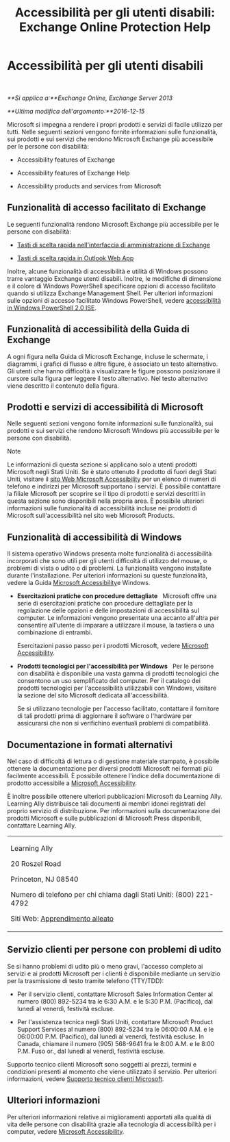 ﻿---
title: 'Accessibilità per gli utenti disabili: Exchange Online Protection Help'
TOCTitle: Accessibilità per gli utenti disabili
ms:assetid: a7203ebd-ffac-4a8d-a2d0-6c8a61c8eeb8
ms:mtpsurl: https://technet.microsoft.com/it-it/library/JJ150559(v=EXCHG.150)
ms:contentKeyID: 50479855
ms.date: 05/23/2018
mtps_version: v=EXCHG.150
ms.translationtype: MT
---

# Accessibilità per gli utenti disabili

 

_**Si applica a:**Exchange Online, Exchange Server 2013_

_**Ultima modifica dell'argomento:**2016-12-15_

Microsoft si impegna a rendere i propri prodotti e servizi di facile utilizzo per tutti. Nelle seguenti sezioni vengono fornite informazioni sulle funzionalità, sui prodotti e sui servizi che rendono Microsoft Exchange più accessibile per le persone con disabilità:

  - Accessibility features of Exchange

  - Accessibility features of Exchange Help

  - Accessibility products and services from Microsoft

## Funzionalità di accesso facilitato di Exchange

Le seguenti funzionalità rendono Microsoft Exchange più accessibile per le persone con disabilità:

  - [Tasti di scelta rapida nell'interfaccia di amministrazione di Exchange](https://technet.microsoft.com/it-it/library/jj150484\(v=exchg.150\))

  - [Tasti di scelta rapida in Outlook Web App](https://go.microsoft.com/fwlink/p/?linkid=268079)

Inoltre, alcune funzionalità di accessibilità e utilità di Windows possono trarre vantaggio Exchange utenti disabili. Inoltre, le modifiche di dimensione e il colore di Windows PowerShell specificare opzioni di accesso facilitato quando si utilizza Exchange Management Shell. Per ulteriori informazioni sulle opzioni di accesso facilitato Windows PowerShell, vedere [accessibilità in Windows PowerShell 2.0 ISE](https://go.microsoft.com/fwlink/p/?linkid=258240).

## Funzionalità di accessibilità della Guida di Exchange

A ogni figura nella Guida di Microsoft Exchange, incluse le schermate, i diagrammi, i grafici di flusso e altre figure, è associato un testo alternativo. Gli utenti che hanno difficoltà a visualizzare le figure possono posizionare il cursore sulla figura per leggere il testo alternativo. Nel testo alternativo viene descritto il contenuto della figura.

## Prodotti e servizi di accessibilità di Microsoft

Nelle seguenti sezioni vengono fornite informazioni sulle funzionalità, sui prodotti e sui servizi che rendono Microsoft Windows più accessibile per le persone con disabilità.


> [!NOTE]
> Le informazioni di questa sezione si applicano solo a utenti prodotti Microsoft negli Stati Uniti. Se è stato ottenuto il prodotto di fuori degli Stati Uniti, visitare il <A href="https://www.microsoft.com/enable">sito Web Microsoft Accessibility</A> per un elenco di numeri di telefono e indirizzi per Microsoft supportano i servizi. È possibile contattare la filiale Microsoft per scoprire se il tipo di prodotti e servizi descritti in questa sezione sono disponibili nella propria area. È possibile ulteriori informazioni sulle funzionalità di accessibilità incluse nei prodotti di Microsoft sull'accessibilità nel sito web Microsoft Products.



## Funzionalità di accessibilità di Windows

Il sistema operativo Windows presenta molte funzionalità di accessibilità incorporati che sono utili per gli utenti difficoltà di utilizzo del mouse, o problemi di vista o udito o di problemi. La funzionalità vengono installate durante l'installazione. Per ulteriori informazioni su queste funzionalità, vedere la Guida [Microsoft Accessibility](https://go.microsoft.com/fwlink/p/?linkid=18139)e Windows.

  - **Esercitazioni pratiche con procedure dettagliate**   Microsoft offre una serie di esercitazioni pratiche con procedure dettagliate per la regolazione delle opzioni e delle impostazioni di accessibilità sul computer. Le informazioni vengono presentate una accanto all'altra per consentire all'utente di imparare a utilizzare il mouse, la tastiera o una combinazione di entrambi.
    
    Esercitazioni passo passo per i prodotti Microsoft, vedere [Microsoft Accessibility](https://go.microsoft.com/fwlink/p/?linkid=18139).

  - **Prodotti tecnologici per l'accessibilità per Windows**   Per le persone con disabilità è disponibile una vasta gamma di prodotti tecnologici che consentono un uso semplificato del computer. Per il catalogo dei prodotti tecnologici per l'accessibilità utilizzabili con Windows, visitare la sezione del sito Microsoft dedicata all'accessibilità.
    
    Se si utilizzano tecnologie per l'accesso facilitato, contattare il fornitore di tali prodotti prima di aggiornare il software o l'hardware per assicurarsi che non si verifichino eventuali problemi di compatibilità.

## Documentazione in formati alternativi

Nel caso di difficoltà di lettura o di gestione materiale stampato, è possibile ottenere la documentazione per diversi prodotti Microsoft nei formati più facilmente accessibili. È possibile ottenere l'indice della documentazione di prodotto accessibile a [Microsoft Accessibility](https://go.microsoft.com/fwlink/p/?linkid=18139).

È inoltre possibile ottenere ulteriori pubblicazioni Microsoft da Learning Ally. Learning Ally distribuisce tali documenti ai membri idonei registrati del proprio servizio di distribuzione. Per informazioni sulla documentazione dei prodotti Microsoft e sulle pubblicazioni di Microsoft Press disponibili, contattare Learning Ally.


<table>
<colgroup>
<col style="width: 100%" />
</colgroup>
<tbody>
<tr class="odd">
<td><p>Learning Ally</p>
<p>20 Roszel Road</p>
<p>Princeton, NJ 08540</p>
<p>Numero di telefono per chi chiama dagli Stati Uniti: (800) 221-4792</p>
<p>Siti Web: <a href="https://www.learningally.org/">Apprendimento alleato</a></p></td>
</tr>
</tbody>
</table>


## Servizio clienti per persone con problemi di udito

Se si hanno problemi di udito più o meno gravi, l'accesso completo ai servizi e ai prodotti Microsoft per i clienti è disponibile mediante un servizio per la trasmissione di testo tramite telefono (TTY/TDD):

  - Per il servizio clienti, contattare Microsoft Sales Information Center al numero (800) 892-5234 tra le 6:30 A.M. e le 5:30 P.M. (Pacifico), dal lunedì al venerdì, festività escluse.

  - Per l'assistenza tecnica negli Stati Uniti, contattare Microsoft Product Support Services al numero (800) 892-5234 tra le 06:00:00 A.M. e le 06:00:00 P.M. (Pacifico), dal lunedì al venerdì, festività escluse. In Canada, chiamare il numero (905) 568-9641 fra le 8:00 A.M. e le 8:00 P.M. Fuso or., dal lunedì al venerdì, festività escluse.

Supporto tecnico clienti Microsoft sono soggetti ai prezzi, termini e condizioni presenti al momento che viene utilizzato il servizio. Per ulteriori informazioni, vedere [Supporto tecnico clienti Microsoft](https://go.microsoft.com/fwlink/p/?linkid=18142).

## Ulteriori informazioni

Per ulteriori informazioni relative ai miglioramenti apportati alla qualità di vita delle persone con disabilità grazie alla tecnologia di accessibilità per i computer, vedere [Microsoft Accessibility](http://go.microsoft.com/fwlink/p/?linkid=18139).

